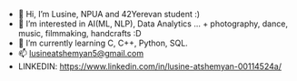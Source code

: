 - 👋 Hi, I’m Lusine, NPUA and 42Yerevan student :)
- 👀 I’m interested in AI(ML, NLP), Data Analytics  ... + photography, dance, music, filmmaking, handcrafts :D
- 🌱 I’m currently learning C, C++, Python, SQL.
- 📫 lusineatshemyan5@gmail.com
- LINKEDIN: https://www.linkedin.com/in/lusine-atshemyan-00114524a/
